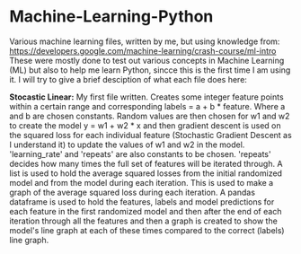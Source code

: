 # Machine-Learning-Python
Various machine learning files, written by me, but using knowledge from: https://developers.google.com/machine-learning/crash-course/ml-intro
These were mostly done to test out various concepts in Machine Learning (ML) but also to help me learn Python, sincce this is the first time I am using it.
I will try to give a brief desciption of what each file does here:

**Stocastic Linear:**
My first file written. Creates some integer feature points within a certain range and corresponding labels = a + b * feature. Where a and b are chosen constants. Random values are then chosen for w1 and w2 to create the model y = w1 + w2 * x and then gradient descent is used on the squared loss for each individual feature (Stochastic Gradient Descent as I understand it) to update the values of w1 and w2 in the model. 'learning_rate' and 'repeats' are also constants to be chosen. 'repeats' decides how many times the full set of features will be iterated through. A list is used to hold the average squared losses from the initial randomized model and from the model during each iteration. This is used to make a graph of the average squared loss during each iteration. A pandas dataframe is used to hold the features, labels and model predictions for each feature in the first randomized model and then after the end of each iteration through all the features and then a graph is created to show the model's line graph at each of these times compared to the correct (labels) line graph.

